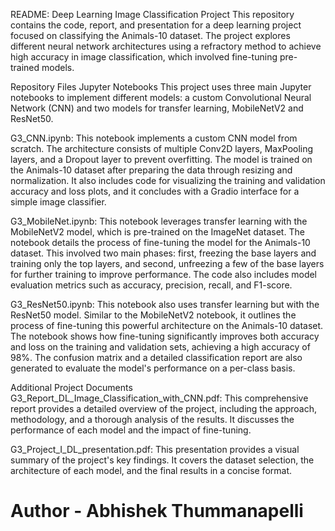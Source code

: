 README: Deep Learning Image Classification Project
This repository contains the code, report, and presentation for a deep learning project focused on classifying the Animals-10 dataset. The project explores different neural network architectures using a refractory method to achieve high accuracy in image classification, which involved fine-tuning pre-trained models.

Repository Files
Jupyter Notebooks
This project uses three main Jupyter notebooks to implement different models: a custom Convolutional Neural Network (CNN) and two models for transfer learning, MobileNetV2 and ResNet50.

G3_CNN.ipynb: This notebook implements a custom CNN model from scratch. The architecture consists of multiple Conv2D layers, MaxPooling layers, and a Dropout layer to prevent overfitting. The model is trained on the Animals-10 dataset after preparing the data through resizing and normalization. It also includes code for visualizing the training and validation accuracy and loss plots, and it concludes with a Gradio interface for a simple image classifier.

G3_MobileNet.ipynb: This notebook leverages transfer learning with the MobileNetV2 model, which is pre-trained on the ImageNet dataset. The notebook details the process of fine-tuning the model for the Animals-10 dataset. This involved two main phases: first, freezing the base layers and training only the top layers, and second, unfreezing a few of the base layers for further training to improve performance. The code also includes model evaluation metrics such as accuracy, precision, recall, and F1-score.

G3_ResNet50.ipynb: This notebook also uses transfer learning but with the ResNet50 model. Similar to the MobileNetV2 notebook, it outlines the process of fine-tuning this powerful architecture on the Animals-10 dataset. The notebook shows how fine-tuning significantly improves both accuracy and loss on the training and validation sets, achieving a high accuracy of 98%. The confusion matrix and a detailed classification report are also generated to evaluate the model's performance on a per-class basis.

Additional Project Documents
G3_Report_DL_Image_Classification_with_CNN.pdf: This comprehensive report provides a detailed overview of the project, including the approach, methodology, and a thorough analysis of the results. It discusses the performance of each model and the impact of fine-tuning.

G3_Project_I_DL_presentation.pdf: This presentation provides a visual summary of the project's key findings. It covers the dataset selection, the architecture of each model, and the final results in a concise format.

# Author - Abhishek Thummanapelli